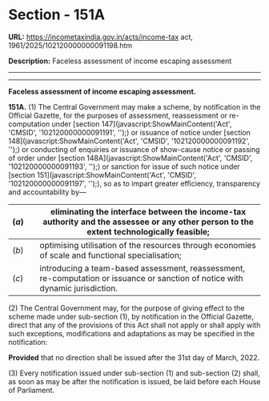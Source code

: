 # Section - 151A

**URL:** https://incometaxindia.gov.in/acts/income-tax act, 1961/2025/102120000000091198.htm

**Description:** Faceless assessment of income escaping assessment

---

****

**Faceless assessment of income escaping assessment.**

**151A.** (1) The Central Government may make a scheme, by notification in the Official Gazette, for the purposes of assessment, reassessment or re-computation under [section 147](javascript:ShowMainContent\('Act', 'CMSID', '102120000000091191', ''\);) or issuance of notice under [section 148](javascript:ShowMainContent\('Act', 'CMSID', '102120000000091192', ''\);) or conducting of enquiries or issuance of show-cause notice or passing of order under [section 148A](javascript:ShowMainContent\('Act', 'CMSID', '102120000000091193', ''\);) or sanction for issue of such notice under [section 151](javascript:ShowMainContent\('Act', 'CMSID', '102120000000091197', ''\);), so as to impart greater efficiency, transparency and accountability by—

(_a_)|  |  eliminating the interface between the income-tax authority and the assessee or any other person to the extent technologically feasible;  
---|---|---  
(_b_)|  |  optimising utilisation of the resources through economies of scale and functional specialisation;  
(_c_)|  |  introducing a team-based assessment, reassessment, re-computation or issuance or sanction of notice with dynamic jurisdiction.  
  
(2) The Central Government may, for the purpose of giving effect to the scheme made under sub-section (1), by notification in the Official Gazette, direct that any of the provisions of this Act shall not apply or shall apply with such exceptions, modifications and adaptations as may be specified in the notification:

**Provided** that no direction shall be issued after the 31st day of March, 2022.

(3) Every notification issued under sub-section (1) and sub-section (2) shall, as soon as may be after the notification is issued, be laid before each House of Parliament.